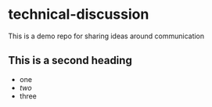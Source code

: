 # technical-discussion
This is a demo repo for sharing ideas around communication

## This is a second heading

* one
* *two*
* three
